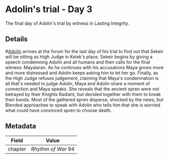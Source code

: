 # Adolin's trial - Day 3
The final day of Adolin's trial by witness in Lasting Integrity.

## Details
#[Adolin](characters/adolin) arrives at the forum for the last day of his trial to find out that Sekeir will be sitting as High Judge in Kelek's place. Sekeir begins by giving a speech condemning Adolin and all humans and then calls for the final witness: Mayalaran. As he continues with his accusations Maya grows more and more distressed and Adolin keeps asking him to let her go. Finally, as the High Judge refuses judgement, claiming that Maya's condemnation is all that's needed to judge Adolin, Maya and Adolin share a moment of connection and Maya speaks. She reveals that the ancient spren were not betrayed by their Knights Radiant, but decided together with them to break their bonds. Most of the gathered spren disperse, shocked by the news, but Blended approaches to speak with Adolin who tells him that she is worried what could have convinced spren to choose death.

## Metadata
| Field | Value |
| ----- | ----- |
| chapter | *Rhythm of War* 94|

